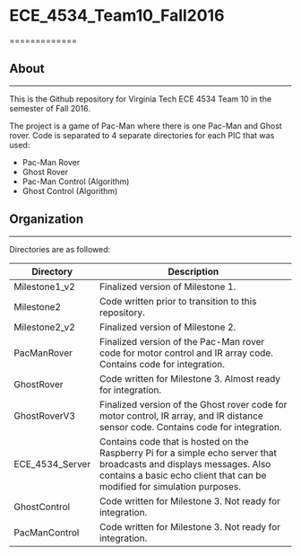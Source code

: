 # ECE_4534_Team10_Fall2016
=============
## About
---------------
This is the Github repository for Virginia Tech ECE 4534 Team 10 in the semester of Fall 2016.

The project is a game of Pac-Man where there is one Pac-Man and Ghost rover. 
Code is separated to 4 separate directories for each PIC that was used:
  * Pac-Man Rover
  * Ghost Rover
  * Pac-Man Control (Algorithm)
  * Ghost Control (Algorithm)

## Organization
---------------
Directories are as followed:

Directory          | Description
------------------ | -----------------------------------------
Milestone1_v2      | Finalized version of Milestone 1.
Milestone2         | Code written prior to transition to this repository.
Milestone2_v2      | Finalized version of Milestone 2.
PacManRover        | Finalized version of the Pac-Man rover code for motor control and IR array code. Contains code for integration.
GhostRover         | Code written for Milestone 3. Almost ready for integration.
GhostRoverV3       | Finalized version of the Ghost rover code for motor control, IR array, and IR distance sensor code. Contains code for integration.
ECE_4534_Server    | Contains code that is hosted on the Raspberry Pi for a simple echo server that broadcasts and displays messages. Also contains a basic echo client that can be modified for simulation purposes.
GhostControl       | Code written for Milestone 3. Not ready for integration.
PacManControl      | Code written for Milestone 3. Not ready for integration.
